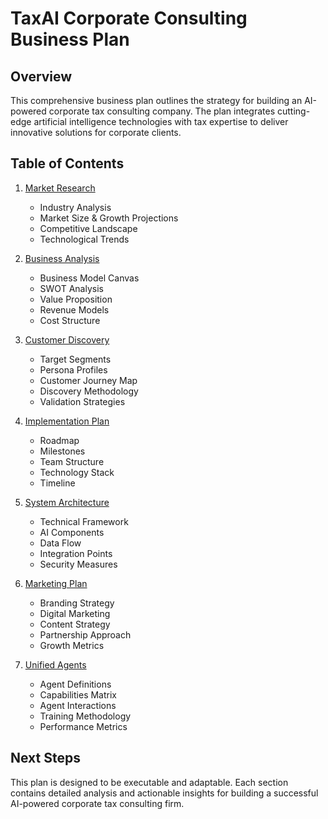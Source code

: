 # TaxAI Corporate Consulting Business Plan

## Overview
This comprehensive business plan outlines the strategy for building an AI-powered corporate tax consulting company. The plan integrates cutting-edge artificial intelligence technologies with tax expertise to deliver innovative solutions for corporate clients.

## Table of Contents

1. [Market Research](./1_Market_Research/README.md)
   - Industry Analysis
   - Market Size & Growth Projections
   - Competitive Landscape
   - Technological Trends

2. [Business Analysis](./2_Business_Analysis/README.md)
   - Business Model Canvas
   - SWOT Analysis
   - Value Proposition
   - Revenue Models
   - Cost Structure

3. [Customer Discovery](./3_Customer_Discovery/README.md)
   - Target Segments
   - Persona Profiles
   - Customer Journey Map
   - Discovery Methodology
   - Validation Strategies

4. [Implementation Plan](./4_Implementation_Plan/README.md)
   - Roadmap
   - Milestones
   - Team Structure
   - Technology Stack
   - Timeline

5. [System Architecture](./5_System_Architecture/README.md)
   - Technical Framework
   - AI Components
   - Data Flow
   - Integration Points
   - Security Measures

6. [Marketing Plan](./6_Marketing_Plan/README.md)
   - Branding Strategy
   - Digital Marketing
   - Content Strategy
   - Partnership Approach
   - Growth Metrics

7. [Unified Agents](./7_Unified_Agents/README.md)
   - Agent Definitions
   - Capabilities Matrix
   - Agent Interactions
   - Training Methodology
   - Performance Metrics

## Next Steps
This plan is designed to be executable and adaptable. Each section contains detailed analysis and actionable insights for building a successful AI-powered corporate tax consulting firm.
